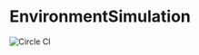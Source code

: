 # EnvironmentSimulation

![Circle CI](https://circleci.com/gh/adityaraj52/EnvironmentSimulation.svg?style=shield)
